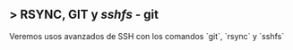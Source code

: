 ## > RSYNC, GIT y *sshfs* - git
<p>
  Veremos usos avanzados de SSH con los comandos `git`, `rsync` y `sshfs`
</p>
